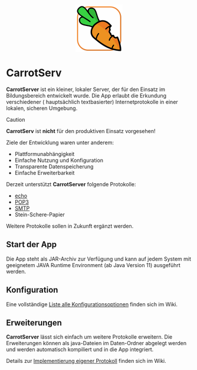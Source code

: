 <img src="assets/CarrotServer_Logo.png" width="128" style="margin:0 auto; display: block;"/>

# CarrotServ

**CarrotServer** ist ein kleiner, lokaler Server, der für den Einsatz im
Bildungsbereich entwickelt wurde. Die App erlaubt die Erkundung verschiedener (
hauptsächlich textbasierter)
Internetprotokolle in einer lokalen, sicheren Umgebung.

> [!CAUTION]
> **CarrotServ** ist **nicht** für den produktiven Einsatz
> vorgesehen!

Ziele der Entwicklung waren unter anderem:

- Plattformunabhängigkeit
- Einfache Nutzung und Konfiguration
- Transparente Datenspeicherung
- Einfache Erweiterbarkeit

Derzeit unterstützt **CarrotServer** folgende Protokolle:

- [echo](https://datatracker.ietf.org/doc/html/rfc862/)
- [POP3](https://datatracker.ietf.org/doc/html/rfc1939/)
- [SMTP](https://datatracker.ietf.org/doc/html/rfc5321/)
- Stein-Schere-Papier

Weitere Protokolle sollen in Zukunft ergänzt werden.

## Start der App

Die App steht als JAR-Archiv zur Verfügung und kann auf jedem System mit
geeignetem JAVA Runtime Environment (ab Java Version 11) ausgeführt werden.

## Konfiguration

Eine vollständige [Liste alle Konfigurationsoptionen](https://github.com/jneug/carrotserver/wiki/Konfiguration) finden sich im Wiki.

## Erweiterungen

**CarrotServer** lässt sich einfach um weitere Protokolle erweitern. Die
Erweiterungen können als java-Dateien im Daten-Ordner abgelegt werden und werden
automatisch kompiliert und in die App integriert.

Details zur [Implementierung eigener Protokoll](https://github.com/jneug/carrotserver/wiki/Erweiterungen-programmieren) finden sich im Wiki.
